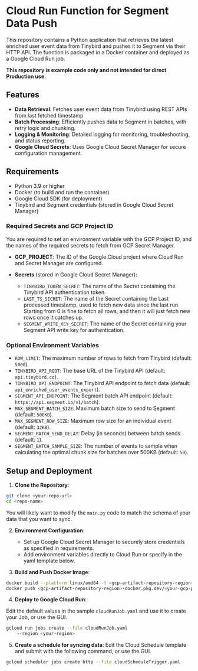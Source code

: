 # Cloud Run Function for Segment Data Push

This repository contains a Python application that retrieves the latest enriched user event data from Tinybird and pushes it to Segment via their HTTP API. The function is packaged in a Docker container and deployed as a Google Cloud Run job.

**This repository is example code only and not intended for direct Production use.**

## Features

- **Data Retrieval**: Fetches user event data from Tinybird using REST APIs from last fetched timestamp
- **Batch Processing**: Efficiently pushes data to Segment in batches, with retry logic and chunking.
- **Logging & Monitoring**: Detailed logging for monitoring, troubleshooting, and status reporting.
- **Google Cloud Secrets**: Uses Google Cloud Secret Manager for secure configuration management.

## Requirements

- Python 3.9 or higher
- Docker (to build and run the container)
- Google Cloud SDK (for deployment)
- Tinybird and Segment credentials (stored in Google Cloud Secret Manager)

### Required Secrets and GCP Project ID

You are required to set an environment variable with the GCP Project ID, and the names of the required secrets to fetch from GCP Secret Manager.

- **GCP_PROJECT**: The ID of the Google Cloud project where Cloud Run and Secret Manager are configured.

- **Secrets** (stored in Google Cloud Secret Manager):
  - `TINYBIRD_TOKEN_SECRET`: The name of the Secret containing the Tinybird API authentication token.
  - `LAST_TS_SECRET`: The name of the Secret containing the Last processed timestamp, used to fetch new data since the last run. Starting from 0 is fine to fetch all rows, and then it will just fetch new rows once it catches up.
  - `SEGMENT_WRITE_KEY_SECRET`: The name of the Secret containing your Segment API write key for authentication.

### Optional Environment Variables

- `ROW_LIMIT`: The maximum number of rows to fetch from Tinybird (default: `5000`).
- `TINYBIRD_API_ROOT`: The base URL of the Tinybird API (default: `api.tinybird.co`).
- `TINYBIRD_API_ENDPOINT`: The Tinybird API endpoint to fetch data (default: `api_enriched_user_events_export`).
- `SEGMENT_API_ENDPOINT`: The Segment batch API endpoint (default: `https://api.segment.io/v1/batch`).
- `MAX_SEGMENT_BATCH_SIZE`: Maximum batch size to send to Segment (default: `500KB`).
- `MAX_SEGMENT_ROW_SIZE`: Maximum row size for an individual event (default: `32KB`).
- `SEGMENT_BATCH_SEND_DELAY`: Delay (in seconds) between batch sends (default: `1`).
- `SEGMENT_BATCH_SAMPLE_SIZE`: The number of events to sample when calculating the optimal chunk size for batches over 500KB (default: `50`).


## Setup and Deployment

1. **Clone the Repository**:
```bash
git clone <your-repo-url>
cd <repo-name>
```

You will likely want to modify the `main.py` code to match the schema of your data that you want to sync.

2. **Environment Configuration**:
    
    * Set up Google Cloud Secret Manager to securely store credentials as specified in requirements.
    * Add environment variables directly to Cloud Run or specify in the yaml template below.

3. **Build and Push Docker Image**:

```bash
docker build --platform linux/amd64 -t <gcp-artifact-repository-region>-docker.pkg.dev/<your-gcp-project-id>/<your-artifact-repository-name>/<your-image-name>:latest .
docker push <gcp-artifact-repository-region>-docker.pkg.dev/<your-gcp-project-id>/<your-artifact-repository-name>/<your-image-name>:latest
```

4. **Deploy to Google Cloud Run**:

Edit the default values in the sample `cloudRunJob.yaml` and use it to create your Job, or use the GUI.

```bash
gcloud run jobs create --file cloudRunJob.yaml
    --region <your-region>
```

5. **Create a schedule for syncing data**:
Edit the Cloud Schedule template and submit with the following command, or use the GUI.

```bash
gcloud scheduler jobs create http --file cloudScheduleTrigger.yaml
```
